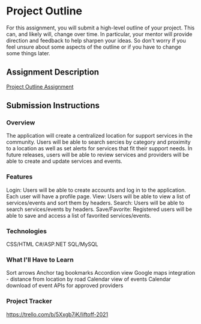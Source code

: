# Project Outline
For this assignment, you will submit a high-level outline of your project. This can, and likely will, change over time. In particular, your mentor will provide direction and feedback to help sharpen your ideas. So don't worry if you feel unsure about some aspects of the outline or if you have to change some things later.

## Assignment Description
[Project Outline Assignment](https://education.launchcode.org/liftoff/modules/assignments/project-outline)

## Submission Instructions

### Overview
The application will create a centralized location for support services in the community.  Users will be able to search sercies by category and proximity to a location as well as set alerts for services that fit their support needs. In future releases, users will be able to review services and providers will be able to create and update services and events.

### Features
Login: Users will be able to create accounts and log in to the application. Each user will have a profile page.
View: Users will be able to view a list of services/events and sort them by headers.
Search: Users will be able to search services/events by headers.
Save/Favorite: Registered users will be able to save and access a list of favorited services/events.

### Technologies
CSS/HTML
C#/ASP.NET
SQL/MySQL

### What I'll Have to Learn
Sort arrows
Anchor tag bookmarks
Accordion view
Google maps integration - distance from location by road
Calendar view of events
Calendar download of event
APIs for approved providers

### Project Tracker
https://trello.com/b/5Xxgb7jK/liftoff-2021
